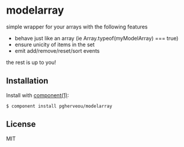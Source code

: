
# modelarray

  simple wrapper for your arrays with the following features
  - behave just like an array (ie Array.typeof(myModelArray) === true)
  - ensure unicity of items in the set
  - emit add/remove/reset/sort events

  the rest is up to you!


## Installation

  Install with [component(1)](http://component.io):

    $ component install pgherveou/modelarray

## License

  MIT